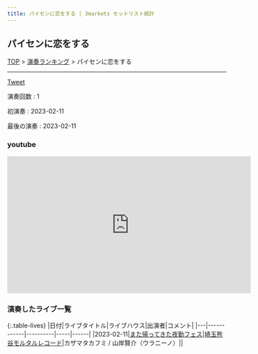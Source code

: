 ```yaml
---
title: パイセンに恋をする | 3markets セットリスト統計
---
```

## パイセンに恋をする


[TOP](/setlist/) > [演奏ランキング](songs.html) > パイセンに恋をする

___

<a href="https://twitter.com/share?ref_src=twsrc%5Etfw" data-text="3markets[ ]セットリスト > パイセンに恋をする" class="twitter-share-button" data-via="3markets" data-hashtags="3markets" data-related="3markets" data-show-count="false">Tweet</a>

演奏回数
: 1

初演奏
: 2023-02-11

最後の演奏
: 2023-02-11





### youtube
<iframe width="560" height="315" src="https://www.youtube.com/embed/jwqmvPSmdis" title="YouTube video player" frameborder="0" allow="accelerometer; autoplay; clipboard-write; encrypted-media; gyroscope; picture-in-picture; web-share" allowfullscreen></iframe>





### 演奏したライブ一覧

{:.table-lives}
|日付|ライブタイトル|ライブハウス|出演者|コメント|
|---|------------|----------|-----|------|
|<span class="nowrap">2023-02-11</span>|[また帰ってきた夜勤フェス](live054.html)|[埼玉熊谷モルタルレコード](livehouse051.html)|カザマタカフミ / 山岸賢介（ウラニーノ）||



<script async src="https://platform.twitter.com/widgets.js" charset="utf-8"></script>